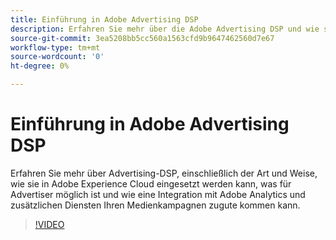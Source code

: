 ```yaml
---
title: Einführung in Adobe Advertising DSP
description: Erfahren Sie mehr über die Adobe Advertising DSP und wie sie Ihre Medienkampagnen nutzen kann.
source-git-commit: 3ea5208bb5cc560a1563cfd9b9647462560d7e67
workflow-type: tm+mt
source-wordcount: '0'
ht-degree: 0%

---
```


# Einführung in Adobe Advertising DSP

Erfahren Sie mehr über Advertising-DSP, einschließlich der Art und Weise, wie sie in Adobe Experience Cloud eingesetzt werden kann, was für Advertiser möglich ist und wie eine Integration mit Adobe Analytics und zusätzlichen Diensten Ihren Medienkampagnen zugute kommen kann.

>[!VIDEO](https://video.tv.adobe.com/v/339200)
